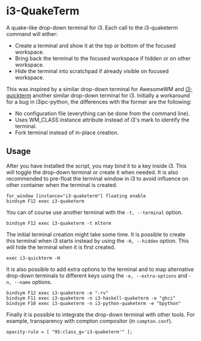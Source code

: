 # i3-QuakeTerm

A quake-like drop-down terminal for i3.
Each call to the i3-quaketerm command will either:
  * Create a terminal and show it at the top or bottom of the focused workspace.
  * Bring back the terminal to the focused workspace if hidden or on other workspace.
  * Hide the terminal into scratchpad if already visible on focused workspace.

This was inspired by a similar drop-down terminal for AwesomeWM and [i3-quickterm](http://github.com/lbonn/i3-quickterm)
another similar drop-down terminal for i3. Initially a workaround for a bug in i3ipc-python, the differences with the
former are the following:

  * No configuration file (everything can be done from the command line).
  * Uses WM_CLASS instance attribute instead of i3's mark to identify the terminal.
  * Fork terminal instead of in-place creation.

Usage
-----

After you have installed the script, you may bind it to a key inside i3.
This will toggle the drop-down terminal or create it when needed.
It is also recommended to pre-float the terminal window in i3 to avoid
influence on other container when the terminal is created.

```
for_window [instance="i3-quaketerm"] floating enable
bindsym F12 exec i3-quaketerm
```

You can of course use another terminal with the `-t, --terminal` option.

```
bindsym F12 exec i3-quaketerm -t mlterm
```

The initial terminal creation might take some time. It is possible
to create this terminal when i3 starts instead by using the `-H, --hidden`
option. This will hide the terminal when it is first created.

```
exec i3-quickterm -H
```

It is also possible to add extra options to the terminal and to map alternative
drop-down terminals to different keys using the `-e, --extra-options` and
`-n, --name` options.

```
bindsym F12 exec i3-quaketerm -e "-rv"
bindsym F11 exec i3-quaketerm -n i3-haskell-quaketerm -e "ghci"
bindsym F10 exec i3-quaketerm -n i3-python-quaketerm -e "bpython"
```

Finally it is possible to integrate the drop-down terminal with other tools.
For example, transparency with compton compositor (in `compton.conf`).

```
opacity-rule = [ "95:class_g='i3-quaketerm'" ];
```
